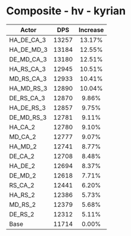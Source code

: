 # Composite - hv - kyrian
| Actor | DPS | Increase |
|---|:---:|:---:|
|HA_DE_CA_3|13257|13.17%|
|HA_DE_MD_3|13184|12.55%|
|DE_MD_CA_3|13180|12.51%|
|HA_RS_CA_3|12945|10.51%|
|MD_RS_CA_3|12933|10.41%|
|HA_MD_RS_3|12890|10.04%|
|DE_RS_CA_3|12870|9.86%|
|HA_DE_RS_3|12857|9.75%|
|DE_MD_RS_3|12781|9.11%|
|HA_CA_2|12780|9.10%|
|MD_CA_2|12777|9.07%|
|HA_MD_2|12741|8.77%|
|DE_CA_2|12708|8.48%|
|HA_DE_2|12694|8.37%|
|DE_MD_2|12618|7.71%|
|RS_CA_2|12441|6.20%|
|HA_RS_2|12386|5.73%|
|MD_RS_2|12379|5.68%|
|DE_RS_2|12312|5.11%|
|Base|11714|0.00%|
